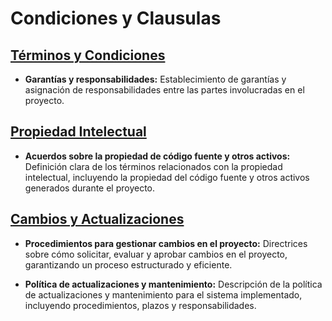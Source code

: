 # Condiciones y Clausulas

## [Términos y Condiciones](Términos-y-Condiciones)

- **Garantías y responsabilidades:**
  Establecimiento de garantías y asignación de responsabilidades entre las partes involucradas en el proyecto.

## [Propiedad Intelectual](Propiedad-Intelectual)

- **Acuerdos sobre la propiedad de código fuente y otros activos:**
  Definición clara de los términos relacionados con la propiedad intelectual, incluyendo la propiedad del código fuente y otros activos generados durante el proyecto.

## [Cambios y Actualizaciones](Cambios-y-Actualizaciones)

- **Procedimientos para gestionar cambios en el proyecto:**
  Directrices sobre cómo solicitar, evaluar y aprobar cambios en el proyecto, garantizando un proceso estructurado y eficiente.

- **Política de actualizaciones y mantenimiento:**
  Descripción de la política de actualizaciones y mantenimiento para el sistema implementado, incluyendo procedimientos, plazos y responsabilidades.

